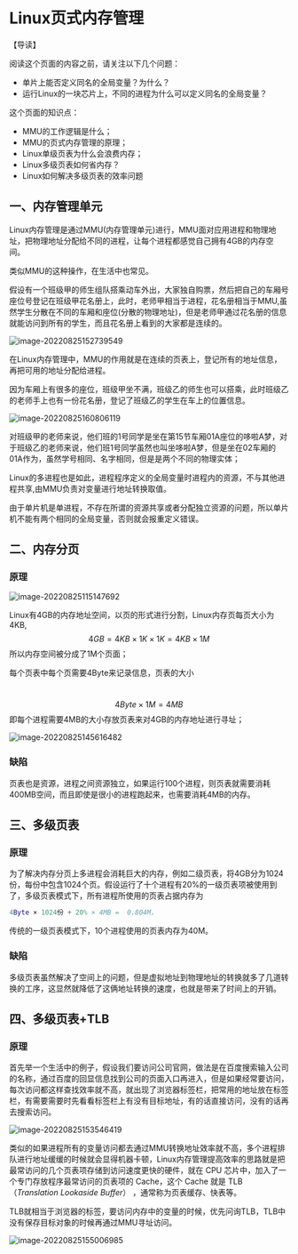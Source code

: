 # Linux页式内存管理

【导读】

阅读这个页面的内容之前，请关注以下几个问题：

- 单片上能否定义同名的全局变量？为什么？
- 运行Linux的一块芯片上，不同的进程为什么可以定义同名的全局变量？

这个页面的知识点：

- MMU的工作逻辑是什么；
- MMU的页式内存管理的原理；
- Linux单级页表为什么会浪费内存；
- Linux多级页表如何省内存？
- Linux如何解决多级页表的效率问题

## 一、内存管理单元

Linux内存管理是通过MMU(内存管理单元)进行，MMU面对应用进程和物理地址，把物理地址分配给不同的进程，让每个进程都感觉自己拥有4GB的内存空间。

类似MMU的这种操作，在生活中也常见。

假设有一个班级甲的师生组队搭乘动车外出，大家独自购票，然后把自己的车厢号座位号登记在班级甲花名册上，此时，老师甲相当于进程，花名册相当于MMU,虽然学生分散在不同的车厢和座位(分散的物理地址)，但是老师甲通过花名册的信息就能访问到所有的学生，而且花名册上看到的大家都是连续的。

![image-20220825152739549](https://pic-1304959529.cos.ap-guangzhou.myqcloud.com/DB/image-20220825152739549.png)

在Linux内存管理中，MMU的作用就是在连续的页表上，登记所有的地址信息，再把可用的地址分配给进程。

因为车厢上有很多的座位，班级甲坐不满，班级乙的师生也可以搭乘，此时班级乙的老师手上也有一份花名册，登记了班级乙的学生在车上的位置信息。

 ![image-20220825160806119](https://pic-1304959529.cos.ap-guangzhou.myqcloud.com/DB/image-20220825160806119.png)

对班级甲的老师来说，他们班的1号同学是坐在第15节车厢01A座位的哆啦A梦，对于班级乙的老师来说，他们班1号同学虽然也叫坐哆啦A梦，但是坐在02车厢的01A作为，虽然学号相同、名字相同，但是是两个不同的物理实体；

Linux的多进程也是如此，进程程序定义的全局变量时进程内的资源，不与其他进程共享,由MMU负责对变量进行地址转换取值。

由于单片机是单进程，不存在所谓的资源共享或者分配独立资源的问题，所以单片机不能有两个相同的全局变量，否则就会报重定义错误。

## 二、内存分页

### 原理

 ![image-20220825115147692](https://pic-1304959529.cos.ap-guangzhou.myqcloud.com/DB/image-20220825115147692.png)

Linux有4GB的内存地址空间，以页的形式进行分割，Linux内存页每页大小为4KB,
$$
4GB = 4KB × 1K × 1K = 4KB × 1M
$$
所以内存空间被分成了1M个页面；

每个页表中每个页需要4Byte来记录信息，页表的大小

​	
$$
4Byte × 1M = 4MB
$$
即每个进程需要4MB的大小存放页表来对4GB的内存地址进行寻址；

 ![image-20220825145616482](https://pic-1304959529.cos.ap-guangzhou.myqcloud.com/DB/image-20220825145616482.png)

### 缺陷

页表也是资源，进程之间资源独立，如果运行100个进程，则页表就需要消耗400MB空间，而且即使是很小的进程跑起来，也需要消耗4MB的内存。 

## 三、多级页表

### 原理

为了解决内存分页上多进程会消耗巨大的内存，例如二级页表，将4GB分为1024份，每份中包含1024个页。假设运行了十个进程有20%的一级页表项被使用到了，多级页表模式下，所有进程所使用的页表占据内存为

```matlab
4Byte × 1024份 + 20% × 4MB =  0.804M，
```

传统的一级页表模式下，10个进程使用的页表内存为40M。

### 缺陷

多级页表虽然解决了空间上的问题，但是虚拟地址到物理地址的转换就多了几道转换的工序，这显然就降低了这俩地址转换的速度，也就是带来了时间上的开销。

## 四、多级页表+TLB

### 原理

首先举一个生活中的例子，假设我们要访问公司官网，做法是在百度搜索输入公司的名称，通过百度的回显信息找到公司的页面入口再进入，但是如果经常要访问，每次访问都这样查找效率就不高，就出现了浏览器标签栏，把常用的地址放在标签栏，有需要需要时先看看标签栏上有没有目标地址，有的话直接访问，没有的话再去搜索访问。

![image-20220825153546419](https://pic-1304959529.cos.ap-guangzhou.myqcloud.com/DB/image-20220825153546419.png)

类似的如果进程所有的变量访问都去通过MMU转换地址效率就不高，多个进程排队进行地址缓缓的时候就会显得机器卡顿，Linux内存管理提高效率的思路就是把最常访问的几个页表项存储到访问速度更快的硬件，就在 CPU 芯片中，加入了一个专门存放程序最常访问的页表项的 Cache，这个 Cache 就是 TLB（*Translation Lookaside Buffer*） ，通常称为页表缓存、快表等。

TLB就相当于浏览器的标签，要访问内存中的变量的时候，优先问询TLB，TLB中没有保存目标对象的时候再通过MMU寻址访问。

![image-20220825155006985](https://pic-1304959529.cos.ap-guangzhou.myqcloud.com/DB/image-20220825155006985.png)

